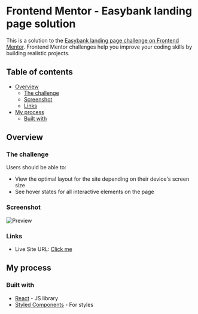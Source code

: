 # Frontend Mentor - Easybank landing page solution

This is a solution to the [Easybank landing page challenge on Frontend Mentor](https://www.frontendmentor.io/challenges/easybank-landing-page-WaUhkoDN). Frontend Mentor challenges help you improve your coding skills by building realistic projects. 

## Table of contents

- [Overview](#overview)
  - [The challenge](#the-challenge)
  - [Screenshot](#screenshot)
  - [Links](#links)
- [My process](#my-process)
  - [Built with](#built-with)

## Overview

### The challenge

Users should be able to:

- View the optimal layout for the site depending on their device's screen size
- See hover states for all interactive elements on the page

### Screenshot

<img src="https://user-images.githubusercontent.com/98724682/228270621-4dacb87d-9aee-4ee8-8e4e-b27ab6f2c38d.jpg" alt="Preview" />

### Links

- Live Site URL: [Click me](https://easybank-two-topaz.vercel.app/)

## My process

### Built with

- [React](https://reactjs.org/) - JS library
- [Styled Components](https://styled-components.com/) - For styles
